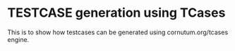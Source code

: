 # TESTCASE generation using TCases

This is to show how testcases can be generated using cornutum.org/tcases engine.
